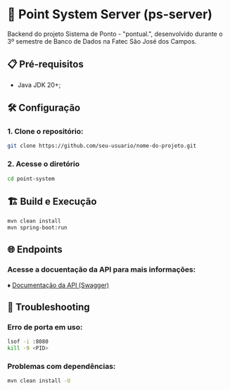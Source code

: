 # 🚀 Point System Server (ps-server)
Backend do projeto Sistema de Ponto - "pontual.", desenvolvido durante o 3º semestre de Banco de Dados na Fatec São José dos Campos.

## 📋 Pré-requisitos

- Java JDK 20+;

## 🛠️ Configuração

### 1. Clone o repositório:
   ```bash
   git clone https://github.com/seu-usuario/nome-do-projeto.git
   ```
### 2. Acesse o diretório
   ```bash
   cd point-system
   ```
## 🏗️ Build e Execução

   ```bash
 mvn clean install
 mvn spring-boot:run
   ```

## 🌐 Endpoints

### Acesse a docuentação da API para mais informações:
♦ [Documentação da API (Swagger)](/documentation/spring-docs/swagger-acess.md)  <br />

## 🚨 Troubleshooting

### Erro de porta em uso:
  ```bash
lsof -i :8080
kill -9 <PID>
   ```

### Problemas com dependências:
  ```bash
mvn clean install -U
   ```
